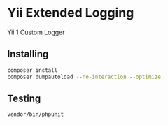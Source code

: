 # Yii Extended Logging
Yii 1 Custom Logger

## Installing

```bash
composer install
composer dumpautoload --no-interaction --optimize
```

## Testing
```bash
vendor/bin/phpunit
```
